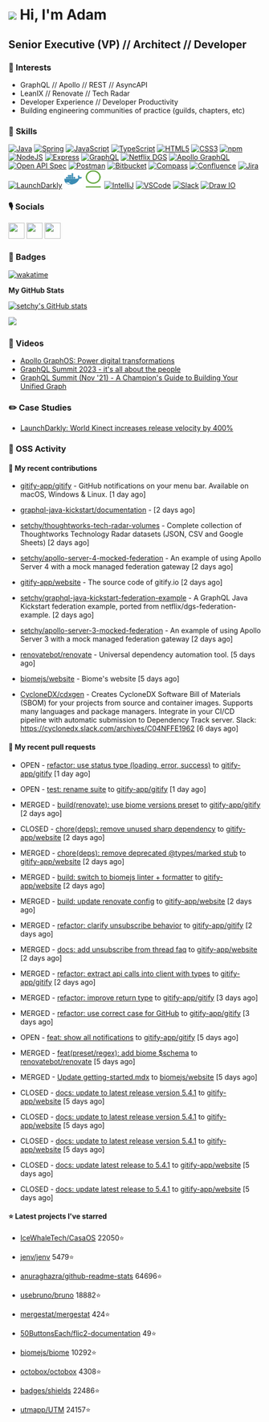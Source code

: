 ![](https://user-images.githubusercontent.com/18350557/176309783-0785949b-9127-417c-8b55-ab5a4333674e.gif) Hi, I'm Adam
============================================================================================================================

Senior Executive (VP) // Architect // Developer
-----------------------------------------------

### 🔭 Interests

- GraphQL // Apollo // REST // AsyncAPI
- LeanIX // Renovate // Tech Radar
- Developer Experience // Developer Productivity
- Building engineering communities of practice (guilds, chapters, etc)

### 💪 Skills

<p align="left">
  <a href="https://www.oracle.com/java/" target="_blank" rel="noreferrer"><img src="https://raw.githubusercontent.com/danielcranney/readme-generator/main/public/icons/skills/java-colored.svg" width="36" height="36" alt="Java" /></a>
  <a href="https://spring.io/" target="_blank" rel="noreferrer"><img src="https://cdn.worldvectorlogo.com/logos/spring-3.svg" width="36" height="36" alt="Spring" /></a> 
  <a href="https://developer.mozilla.org/en-US/docs/Web/JavaScript" target="_blank" rel="noreferrer"><img src="https://raw.githubusercontent.com/danielcranney/readme-generator/main/public/icons/skills/javascript-colored.svg" width="36" height="36" alt="JavaScript" /></a>
  <a href="https://www.typescriptlang.org/" target="_blank" rel="noreferrer"><img src="https://raw.githubusercontent.com/danielcranney/readme-generator/main/public/icons/skills/typescript-colored.svg" width="36" height="36" alt="TypeScript" /></a>
  <a href="https://developer.mozilla.org/en-US/docs/Glossary/HTML5" target="_blank" rel="noreferrer"><img src="https://raw.githubusercontent.com/danielcranney/readme-generator/main/public/icons/skills/html5-colored.svg" width="36" height="36" alt="HTML5" /></a>
  <a href="https://www.w3.org/TR/CSS/#css" target="_blank" rel="noreferrer"><img src="https://raw.githubusercontent.com/danielcranney/readme-generator/main/public/icons/skills/css3-colored.svg" width="36" height="36" alt="CSS3" /></a>
  <a href="https://www.npmjs.com//" target="_blank" rel="noreferrer"><img src="https://cdn.worldvectorlogo.com/logos/npm-square-red-1.svg" width="36" height="36" alt="npm" /></a>
  <a href="https://nodejs.org/en/" target="_blank" rel="noreferrer"><img src="https://raw.githubusercontent.com/danielcranney/readme-generator/main/public/icons/skills/nodejs-colored.svg" width="36" height="36" alt="NodeJS" /></a>
  <a href="https://expressjs.com/" target="_blank" rel="noreferrer"><img src="https://raw.githubusercontent.com/danielcranney/readme-generator/main/public/icons/skills/express-colored.svg" width="36" height="36" alt="Express" /></a>
  <a href="https://graphql.org/" target="_blank" rel="noreferrer"><img src="https://raw.githubusercontent.com/danielcranney/readme-generator/main/public/icons/skills/graphql-colored.svg" width="36" height="36" alt="GraphQL" /></a>
  <a href="https://netflix.github.io/dgs/" target="_blank" rel="noreferrer"><img src="https://raw.githubusercontent.com/Netflix/dgs/main/docs/images/dgs-framework-brand/Icon/dgs-icon--blue.svg" width="36" height="36" alt="Netflix DGS" /></a>
  <a href="https://apollographql.com/" target="_blank" rel="noreferrer"><img src="https://cdn.worldvectorlogo.com/logos/apollo-graphql-compact.svg" width="36" height="36" alt="Apollo GraphQL" /></a>
  <a href="https://swagger.io/specification/" target="_blank" rel="noreferrer"><img src="https://cdn.worldvectorlogo.com/logos/openapi-1.svg" width="36" height="36" alt="Open API Spec" /></a>
  <a href="https://www.postman.com//" target="_blank" rel="noreferrer"><img src="https://cdn.worldvectorlogo.com/logos/postman.svg" width="36" height="36" alt="Postman" /></a>
  <a href="https://www.atlassian.com/software/bitbucket" target="_blank" rel="noreferrer"><img src="https://cdn.worldvectorlogo.com/logos/bitbucket-icon.svg" width="36" height="36" alt="Bitbucket" /></a>
  <a href="https://www.atlassian.com/software/compass" target="_blank" rel="noreferrer"><img src="https://cdn.worldvectorlogo.com/logos/atlassian-compass-1.svg" width="36" height="36" alt="Compass" /></a>
  <a href="https://www.atlassian.com/software/confluence" target="_blank" rel="noreferrer"><img src="https://cdn.worldvectorlogo.com/logos/confluence-1.svg" width="36" height="36" alt="Confluence" /></a>
  <a href="https://www.atlassian.com/software/jira" target="_blank" rel="noreferrer"><img src="https://cdn.worldvectorlogo.com/logos/jira-1.svg" width="36" height="36" alt="Jira" /></a>
  <a href="https://launchdarkly.com/" target="_blank" rel="noreferrer"><img src="https://cdn.worldvectorlogo.com/logos/launchdarkly-2.svg" width="36" height="36" alt="LaunchDarkly" /></a>
  <a href="https://docker.com/" target="_blank" rel="noreferrer"><img src="https://raw.githubusercontent.com/nx211/homer-icons/master/png/docker.png" width="36" height="36" alt="Docker" /></a>
  <a href="https://jfrog.com/artifactory/" target="_blank" rel="noreferrer"><img src="https://raw.githubusercontent.com/nx211/homer-icons/master/png/artifactory.png" width="36" height="36" alt="Artifactory" /></a>
  <a href="https://www.jetbrains.com/idea/" target="_blank" rel="noreferrer"><img src="https://cdn.worldvectorlogo.com/logos/intellij-idea-1.svg" width="36" height="36" alt="IntelliJ" /></a>
  <a href="https://code.visualstudio.com/" target="_blank" rel="noreferrer"><img src="https://cdn.worldvectorlogo.com/logos/visual-studio-code-1.svg" width="36" height="36" alt="VSCode" /></a>
  <a href="https://slack.com/" target="_blank" rel="noreferrer"><img src="https://cdn.worldvectorlogo.com/logos/slack-new-logo.svg" width="36" height="36" alt="Slack" /></a>
  <a href="https://drawio-app.com/" target="_blank" rel="noreferrer"><img src="https://cdn.worldvectorlogo.com/logos/draw-io.svg" width="36" height="36" alt="Draw IO" /></a>
</p>

                      

### 🎙️ Socials
                  
<p align="left">
  <a href="https://www.github.com/setchy" target="_blank" rel="noreferrer"><img src="https://raw.githubusercontent.com/danielcranney/readme-generator/main/public/icons/socials/github.svg" width="32" height="32" /></a>
  <a href="https://www.linkedin.com/in/adamsetch" target="_blank" rel="noreferrer"><img src="https://raw.githubusercontent.com/danielcranney/readme-generator/main/public/icons/socials/linkedin.svg" width="32" height="32" /></a>
  <a href="https://www.twitter.com/setchy87" target="_blank" rel="noreferrer"><img src="https://raw.githubusercontent.com/danielcranney/readme-generator/main/public/icons/socials/twitter.svg" width="32" height="32" /></a>
</p>

### 📛 Badges

[![wakatime](https://wakatime.com/badge/user/2b948ae2-4be1-4020-8a57-7de60b53fe1d.svg)](https://wakatime.com/@2b948ae2-4be1-4020-8a57-7de60b53fe1d)

<b>My GitHub Stats</b>

<a href="http://www.github.com/setchy"><img src="https://github-readme-stats.vercel.app/api?username=setchy&show_icons=true&hide=&count_private=true&title_color=0891b2&text_color=ffffff&icon_color=0891b2&bg_color=1c1917&hide_border=true&show_icons=true" alt="setchy's GitHub stats" /></a>

<a href="http://www.github.com/setchy"><img src="https://github-readme-streak-stats.herokuapp.com/?user=setchy&stroke=ffffff&background=1c1917&ring=0891b2&fire=0891b2&currStreakNum=ffffff&currStreakLabel=0891b2&sideNums=ffffff&sideLabels=ffffff&dates=ffffff&hide_border=true" /></a>

### 📼 Videos

- [Apollo GraphOS: Power digital transformations](https://www.apollographql.com/enterprise?wvideo=4fu2lsjssc)
- [GraphQL Summit 2023 - it's all about the people](https://www.youtube.com/watch?v=090IWEcHbJc)
- [GraphQL Summit (Nov '21) - A Champion's Guide to Building Your Unified Graph](https://www.apollographql.com/events/roundtable/graphql-summit-november-2021/a-champions-guide-to-building-your-unified-graph)

### ✏️ Case Studies

- [LaunchDarkly: World Kinect increases release velocity by 400%](https://launchdarkly.com/case-studies/world-kinect/)

### 🎯 OSS Activity
#### 🚀 My recent contributions



- [gitify-app/gitify](https://github.com/gitify-app/gitify) - GitHub notifications on your menu bar. Available on macOS, Windows &amp; Linux. [1 day ago]

- [graphql-java-kickstart/documentation](https://github.com/graphql-java-kickstart/documentation) -  [2 days ago]

- [setchy/thoughtworks-tech-radar-volumes](https://github.com/setchy/thoughtworks-tech-radar-volumes) - Complete collection of Thoughtworks Technology Radar datasets (JSON, CSV and Google Sheets) [2 days ago]

- [setchy/apollo-server-4-mocked-federation](https://github.com/setchy/apollo-server-4-mocked-federation) - An example of using Apollo Server 4 with a mock managed federation gateway [2 days ago]

- [gitify-app/website](https://github.com/gitify-app/website) - The source code of gitify.io [2 days ago]

- [setchy/graphql-java-kickstart-federation-example](https://github.com/setchy/graphql-java-kickstart-federation-example) - A GraphQL Java Kickstart federation example, ported from netflix/dgs-federation-example. [2 days ago]

- [setchy/apollo-server-3-mocked-federation](https://github.com/setchy/apollo-server-3-mocked-federation) - An example of using Apollo Server 3 with a mock managed federation gateway [2 days ago]

- [renovatebot/renovate](https://github.com/renovatebot/renovate) - Universal dependency automation tool. [5 days ago]

- [biomejs/website](https://github.com/biomejs/website) - Biome&#39;s website [5 days ago]

- [CycloneDX/cdxgen](https://github.com/CycloneDX/cdxgen) - Creates CycloneDX Software Bill of Materials (SBOM) for your projects from source and container images. Supports many languages and package managers. Integrate in your CI/CD pipeline with automatic submission to Dependency Track server. Slack: https://cyclonedx.slack.com/archives/C04NFFE1962 [6 days ago]

#### 🎉 My recent pull requests



- OPEN - [refactor: use status type (loading, error, success)](https://github.com/gitify-app/gitify/pull/1061) to [gitify-app/gitify](https://github.com/gitify-app/gitify) [1 day ago]

- OPEN - [test: rename suite](https://github.com/gitify-app/gitify/pull/1060) to [gitify-app/gitify](https://github.com/gitify-app/gitify) [1 day ago]

- MERGED - [build(renovate): use biome versions preset](https://github.com/gitify-app/gitify/pull/1058) to [gitify-app/gitify](https://github.com/gitify-app/gitify) [2 days ago]

- CLOSED - [chore(deps): remove unused sharp dependency](https://github.com/gitify-app/website/pull/115) to [gitify-app/website](https://github.com/gitify-app/website) [2 days ago]

- MERGED - [chore(deps): remove deprecated @types/marked stub](https://github.com/gitify-app/website/pull/114) to [gitify-app/website](https://github.com/gitify-app/website) [2 days ago]

- MERGED - [build: switch to biomejs linter &#43; formatter](https://github.com/gitify-app/website/pull/113) to [gitify-app/website](https://github.com/gitify-app/website) [2 days ago]

- MERGED - [build: update renovate config](https://github.com/gitify-app/website/pull/112) to [gitify-app/website](https://github.com/gitify-app/website) [2 days ago]

- MERGED - [refactor: clarify unsubscribe behavior](https://github.com/gitify-app/gitify/pull/1057) to [gitify-app/gitify](https://github.com/gitify-app/gitify) [2 days ago]

- MERGED - [docs: add unsubscribe from thread faq](https://github.com/gitify-app/website/pull/111) to [gitify-app/website](https://github.com/gitify-app/website) [2 days ago]

- MERGED - [refactor: extract api calls into client with types](https://github.com/gitify-app/gitify/pull/1056) to [gitify-app/gitify](https://github.com/gitify-app/gitify) [2 days ago]

- MERGED - [refactor: improve return type](https://github.com/gitify-app/gitify/pull/1054) to [gitify-app/gitify](https://github.com/gitify-app/gitify) [3 days ago]

- MERGED - [refactor: use correct case for GitHub](https://github.com/gitify-app/gitify/pull/1053) to [gitify-app/gitify](https://github.com/gitify-app/gitify) [3 days ago]

- OPEN - [feat: show all notifications](https://github.com/gitify-app/gitify/pull/1052) to [gitify-app/gitify](https://github.com/gitify-app/gitify) [5 days ago]

- MERGED - [feat(preset/regex): add biome $schema](https://github.com/renovatebot/renovate/pull/28537) to [renovatebot/renovate](https://github.com/renovatebot/renovate) [5 days ago]

- MERGED - [Update getting-started.mdx](https://github.com/biomejs/website/pull/92) to [biomejs/website](https://github.com/biomejs/website) [5 days ago]

- CLOSED - [docs: update to latest release version 5.4.1](https://github.com/gitify-app/website/pull/108) to [gitify-app/website](https://github.com/gitify-app/website) [5 days ago]

- CLOSED - [docs: update to latest release version 5.4.1](https://github.com/gitify-app/website/pull/107) to [gitify-app/website](https://github.com/gitify-app/website) [5 days ago]

- CLOSED - [docs: update to latest release version 5.4.1](https://github.com/gitify-app/website/pull/106) to [gitify-app/website](https://github.com/gitify-app/website) [5 days ago]

- CLOSED - [docs: update latest release to 5.4.1](https://github.com/gitify-app/website/pull/105) to [gitify-app/website](https://github.com/gitify-app/website) [5 days ago]

- CLOSED - [docs: update latest release to 5.4.1](https://github.com/gitify-app/website/pull/104) to [gitify-app/website](https://github.com/gitify-app/website) [5 days ago]

#### ⭐ Latest projects I've starred



- [IceWhaleTech/CasaOS](https://github.com/IceWhaleTech/CasaOS) 22050⭐

- [jenv/jenv](https://github.com/jenv/jenv) 5479⭐

- [anuraghazra/github-readme-stats](https://github.com/anuraghazra/github-readme-stats) 64696⭐

- [usebruno/bruno](https://github.com/usebruno/bruno) 18882⭐

- [mergestat/mergestat](https://github.com/mergestat/mergestat) 424⭐

- [50ButtonsEach/flic2-documentation](https://github.com/50ButtonsEach/flic2-documentation) 49⭐

- [biomejs/biome](https://github.com/biomejs/biome) 10292⭐

- [octobox/octobox](https://github.com/octobox/octobox) 4308⭐

- [badges/shields](https://github.com/badges/shields) 22486⭐

- [utmapp/UTM](https://github.com/utmapp/UTM) 24157⭐


